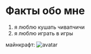 # Факты обо мне

1. я люблю кушать чивапчичи
2. я люблю играть в игры

майнкрафт:
![avatar](https://ustaliy.ru/wp-content/uploads/2020/12/p1_2704788_5ddc02a41.jpg)